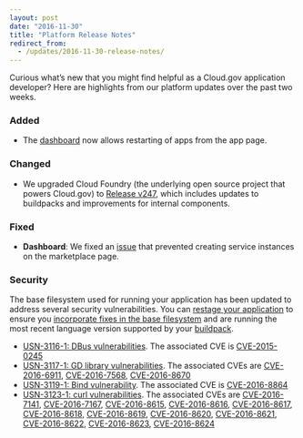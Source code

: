 ```yaml
---
layout: post
date: "2016-11-30"
title: "Platform Release Notes"
redirect_from:
  - /updates/2016-11-30-release-notes/
---
```


Curious what’s new that you might find helpful as a Cloud.gov application developer? Here are highlights from our platform updates over the past two weeks.
<!--more-->

### Added
- The [dashboard](https://dashboard.fr.cloud.gov) now allows restarting of apps from the app page.

### Changed
- We upgraded Cloud Foundry (the underlying open source project that powers Cloud.gov) to [Release v247](https://github.com/cloudfoundry/cf-release/releases/tag/v247), which includes updates to buildpacks and improvements for internal components. 

### Fixed
- **Dashboard**: We fixed an [issue](https://github.com/18F/cg-dashboard/issues/672) that prevented creating service instances on the marketplace page.

### Security
The base filesystem used for running your application has been updated to address several security vulnerabilities. You can [restage your application](http://cli.cloudfoundry.org/en-US/cf/restage.html) to ensure you [incorporate fixes in the base filesystem](https://docs.cloudfoundry.org/devguide/deploy-apps/stacks.html#cli-commands) and are running the most recent language version supported by your [buildpack](https://docs.cloudfoundry.org/buildpacks/).

- [USN-3116-1: DBus vulnerabilities](https://www.ubuntu.com/usn/usn-3116-1/). The associated CVE is [CVE-2015-0245](https://people.canonical.com/~ubuntu-security/cve/2015/CVE-2015-0245)
- [USN-3117-1: GD library vulnerabilities](https://www.ubuntu.com/usn/usn-3117-1/). The associated CVEs are [CVE-2016-6911](https://people.canonical.com/~ubuntu-security/cve/2016/CVE-2016-6911), [CVE-2016-7568](https://people.canonical.com/~ubuntu-security/cve/2016/CVE-2016-7568), [CVE-2016-8670](https://people.canonical.com/~ubuntu-security/cve/2016/CVE-2016-8670)
- [USN-3119-1: Bind vulnerability](https://www.ubuntu.com/usn/usn-3119-1/). The associated CVE is [CVE-2016-8864](https://people.canonical.com/~ubuntu-security/cve/2016/CVE-2016-8864)
- [USN-3123-1: curl vulnerabilities](https://www.ubuntu.com/usn/usn-3123-1/). The associated CVEs are [CVE-2016-7141](https://people.canonical.com/~ubuntu-security/cve/2016/CVE-2016-7141), [CVE-2016-7167](https://people.canonical.com/~ubuntu-security/cve/2016/CVE-2016-7167), [CVE-2016-8615](https://people.canonical.com/~ubuntu-security/cve/2016/CVE-2016-8615), [CVE-2016-8616](https://people.canonical.com/~ubuntu-security/cve/2016/CVE-2016-8616), [CVE-2016-8617](https://people.canonical.com/~ubuntu-security/cve/2016/CVE-2016-8617), [CVE-2016-8618](https://people.canonical.com/~ubuntu-security/cve/2016/CVE-2016-8618), [CVE-2016-8619](https://people.canonical.com/~ubuntu-security/cve/2016/CVE-2016-8619), [CVE-2016-8620](https://people.canonical.com/~ubuntu-security/cve/2016/CVE-2016-8620), [CVE-2016-8621](https://people.canonical.com/~ubuntu-security/cve/2016/CVE-2016-8621), [CVE-2016-8622](https://people.canonical.com/~ubuntu-security/cve/2016/CVE-2016-8622), [CVE-2016-8623](https://people.canonical.com/~ubuntu-security/cve/2016/CVE-2016-8623), [CVE-2016-8624](https://people.canonical.com/~ubuntu-security/cve/2016/CVE-2016-8624)
